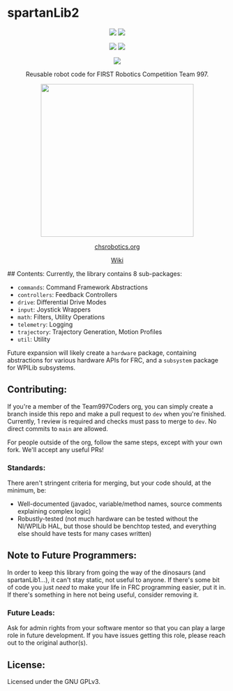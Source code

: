 # spartanLib2

<div align="center">
<a href="https://search.maven.org/artifact/org.chsrobotics.lib/spartanLib2"><img src="https://img.shields.io/maven-central/v/org.chsrobotics.lib/spartanLib2.svg?label=Maven Central"></a>
<a href="https://javadoc.io/doc/org.chsrobotics.lib/spartanLib2"><img src ="https://javadoc.io/badge2/org.chsrobotics.lib/spartanLib2/release_docs.svg?label=Release Documentation"></a>

<a href="https://github.com/Team997Coders/spartanLib2/actions/workflows/main.yml"><img src="https://github.com/Team997Coders/spartanLib2/actions/workflows/main.yml/badge.svg?branch=main"></a>
<a href="https://team997coders.github.io/spartanLib2"><img src="https://github.com/Team997Coders/spartanLib2/actions/workflows/docs.yml/badge.svg"></a>

<a href="https://www.gnu.org/licenses/gpl-3.0"><img src="https://img.shields.io/badge/License-GPLv3-blue.svg"></a>

Reusable robot code for FIRST Robotics Competition Team 997.

<img src="https://github.com/Team997Coders/spartanLib2/raw/main/logo.jpeg" width="350" height="350" />

<a href=https://www.chsrobotics.org>chsrobotics.org</a>

<p><p>
<a href=https://github.com/Team997Coders/spartanLib2/wiki> Wiki</a>

</div>
## Contents:
Currently, the library contains 8 sub-packages:

- `commands`: Command Framework Abstractions
- `controllers`: Feedback Controllers
- `drive`: Differential Drive Modes
- `input`: Joystick Wrappers
- `math`: Filters, Utility Operations
- `telemetry`: Logging
- `trajectory`: Trajectory Generation, Motion Profiles
- `util`: Utility

Future expansion will likely create a `hardware` package, containing abstractions for various hardware APIs for FRC, and a `subsystem` package for WPILib subsystems.


## Contributing:
If you're a member of the Team997Coders org, you can simply create a branch inside this repo and make a pull request to `dev` when you're finished. Currently, 1 review is required and checks must pass to merge to `dev`. No direct commits to `main` are allowed.

For people outside of the org, follow the same steps, except with your own fork. We'll accept any useful PRs!

### Standards:
There aren't stringent criteria for merging, but your code should, at the minimum, be:

- Well-documented (javadoc, variable/method names, source comments explaining complex logic)
- Robustly-tested (not much hardware can be tested without the NI/WPILib HAL, but those should be benchtop tested, and everything else should have tests for many cases written)

## Note to Future Programmers:
In order to keep this library from going the way of the dinosaurs (and spartanLib1...), it can't stay static, not useful to anyone. If there's some bit of code you just *need* to make your life in FRC programming easier, put it in. If there's something in here not being useful, consider removing it.

### Future Leads:
Ask for admin rights from your software mentor so that you can play a large role in future development. If you have issues getting this role, please reach out to the original author(s).

## License:
Licensed under the GNU GPLv3.
